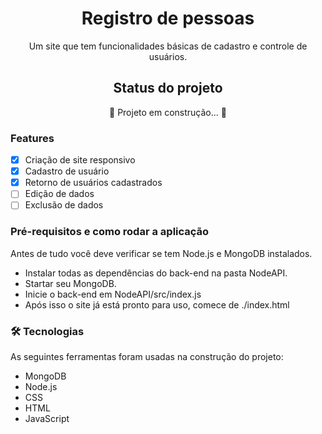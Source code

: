 <h1 align="center">Registro de pessoas</h1>
<p align="center">Um site que tem funcionalidades básicas de cadastro e controle de usuários.</p>

<h2 align="center">Status do projeto</h2>
<p align="center">🚧 Projeto em construção... 🚧</p>

### Features
- [x] Criação de site responsivo
- [x] Cadastro de usuário
- [x] Retorno de usuários cadastrados
- [ ] Edição de dados
- [ ] Exclusão de dados

### Pré-requisitos e como rodar a aplicação

Antes de tudo você deve verificar se tem Node.js e MongoDB instalados.

- Instalar todas as dependências do back-end na pasta NodeAPI.
- Startar seu MongoDB.
- Inicie o back-end em NodeAPI/src/index.js
- Após isso o site já está pronto para uso, comece de ./index.html

### 🛠 Tecnologias

As seguintes ferramentas foram usadas na construção do projeto:

- MongoDB
- Node.js
- CSS
- HTML
- JavaScript


